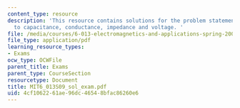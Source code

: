```yaml
---
content_type: resource
description: 'This resource contains solutions for the problem statements related
  to capacitance, conductance, impedance and voltage. '
file: /media/courses/6-013-electromagnetics-and-applications-spring-2009/4cf1062261ae96dc46548bfac86260e6_MIT6_013S09_sol_exam.pdf
file_type: application/pdf
learning_resource_types:
- Exams
ocw_type: OCWFile
parent_title: Exams
parent_type: CourseSection
resourcetype: Document
title: MIT6_013S09_sol_exam.pdf
uid: 4cf10622-61ae-96dc-4654-8bfac86260e6
---
```

